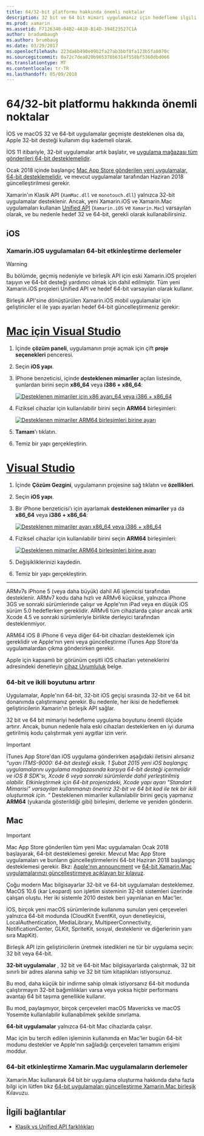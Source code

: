 ```yaml
---
title: 64/32-bit platformu hakkında önemli noktalar
description: 32 bit ve 64 bit mimari uygulamanız için hedefleme ilgili önemli noktalar
ms.prod: xamarin
ms.assetid: F7126340-04B2-4A10-B14D-394E23527C1A
author: bradumbaugh
ms.author: brumbaug
ms.date: 03/29/2017
ms.openlocfilehash: 223da6b490e09b2fa27ab3bbf8fa123b5fa8070c
ms.sourcegitcommit: 0a72c7dea020b965378b6314f558bf5360dbd066
ms.translationtype: MT
ms.contentlocale: tr-TR
ms.lasthandoff: 05/09/2018
---
```

# <a name="3264-bit-platform-considerations"></a>64/32-bit platformu hakkında önemli noktalar

İOS ve macOS 32 ve 64-bit uygulamalar geçmişte desteklenen olsa da, Apple 32-bit desteği kullanım dışı kademeli olarak.

İOS 11 itibariyle, 32-bit uygulamalar artık başlatır, ve [uygulama mağazası tüm gönderileri 64-bit desteklemelidir](https://developer.apple.com/news/?id=06282017b).

Ocak 2018 içinde başlangıç [Mac App Store gönderilen yeni uygulamalar, 64-bit desteklemelidir](https://developer.apple.com/news/?id=06282017a), ve mevcut uygulamalar tarafından Haziran 2018 güncelleştirilmesi gerekir.

Xamarin'ın Klasik API (`XamMac.dll` ve `monotouch.dll`) yalnızca 32-bit uygulamalar desteklenir. Ancak, yeni Xamarin.iOS ve Xamarin.Mac uygulamaları kullanan [Unified API](~/cross-platform/macios/unified/index.md) (`Xamarin.iOS` ve `Xamarin.Mac`) varsayılan olarak, ve bu nedenle hedef 32 ve 64-bit, gerekli olarak kullanabilirsiniz.

## <a name="ios"></a>iOS

<a name="enable-64" />

### <a name="enabling-64-bit-builds-of-xamarinios-apps"></a>Xamarin.iOS uygulamaları 64-bit etkinleştirme derlemeler

> [!WARNING]
> Bu bölümde, geçmiş nedeniyle ve birleşik API için eski Xamarin.iOS projeleri taşıyın ve 64-bit desteği yardımcı olmak için dahil edilmiştir. Tüm yeni Xamarin.iOS projeleri Unified API ve hedef 64-bit varsayılan olarak kullanır.

Birleşik API'sine dönüştürülen Xamarin.iOS mobil uygulamalar için geliştiriciler el ile yapı ayarları hedef 64-bit güncelleştirmeniz gerekir:

# <a name="visual-studio-for-mactabvsmac"></a>[Mac için Visual Studio](#tab/vsmac)

1. İçinde **çözüm paneli**, uygulamanın proje açmak için çift **proje seçenekleri** penceresi.
2. Seçin **iOS yapı**.
3. İPhone benzeticisi, içinde **desteklenen mimariler** açılan listesinde, şunlardan birini seçin **x86\_64** veya **i386 + x86\_64**:

   [![Desteklenen mimariler için x86 ayarı\_64 veya i386 + x86\_64](Images/Image01.png "Setting Supported architectures to x86\_64 or i386 + x86\_64")](Images/Image01-large.png#lightbox) 

4. Fiziksel cihazlar için kullanılabilir birini seçin **ARM64** birleşimleri:

   [![Desteklenen mimariler ARM64 birleşimleri birine ayarı](Images/Image02.png "ARM64 birleşimleri birine ayarı desteklenen mimariler")](Images/Image02-large.png#lightbox)

5. **Tamam**'ı tıklatın.
6. Temiz bir yapı gerçekleştirin.

# <a name="visual-studiotabvswin"></a>[Visual Studio](#tab/vswin)

1. İçinde **Çözüm Gezgini**, uygulamanın projesine sağ tıklatın ve **özellikleri**.
2. Seçin **iOS yapı**.
3. Bir iPhone benzeticisi'ı için ayarlamak **desteklenen mimariler** ya da **x86\_64** veya **i386 + x86\_64**: 

   [![Desteklenen mimariler ayarı x86_64 veya i386 + x86\_64](Images/VS02.png "Setting Supported architectures to x86_64 or i386 + x86\_64")](Images/VS02-large.png#lightbox)

4. Fiziksel cihazlar için kullanılabilir birini seçin **ARM64** birleşimleri:
    
   [![Desteklenen mimariler ARM64 birleşimleri birine ayarı](Images/VS01.png "ARM64 birleşimleri birine ayarı desteklenen mimariler")](Images/VS01-large.png#lightbox)

5. Değişikliklerinizi kaydedin.
6. Temiz bir yapı gerçekleştirin.

-----

ARMv7s iPhone 5 (veya daha büyük) dahil A6 işlemcisi tarafından desteklenir. ARMv7 kodu daha hızlı ve ARMv6 küçükse, yalnızca iPhone 3GS ve sonraki sürümlerinde çalışır ve Apple'nın iPad veya en düşük iOS sürüm 5.0 hedeflerken gereklidir. ARMv6 tüm cihazlarda çalışır ancak artık Xcode 4.5 ve sonraki sürümleriyle birlikte derleyici tarafından desteklenmiyor. 

ARM64 iOS 8 iPhone 6 veya diğer 64-bit cihazları desteklemek için gereklidir ve Apple'nın yeni veya güncelleştirme iTunes App Store'da uygulamalardan çıkma gönderirken gerekir.

Apple için kapsamlı bir görünüm çeşitli iOS cihazları yeteneklerini adresindeki denetleyin [cihaz Uyumluluk](https://developer.apple.com/library/content/documentation/DeviceInformation/Reference/iOSDeviceCompatibility/DeviceCompatibilityMatrix/DeviceCompatibilityMatrix.html) belge.

### <a name="64-bit-and-binary-size-increases"></a>64-bit ve ikili boyutunu artırır

Uygulamalar, Apple'nın 64-bit, 32-bit iOS geçişi sırasında 32-bit ve 64 bit donanımda çalıştırmanız gerekir. Bu nedenle, her ikisi de hedeflemek geliştiricilerin Xamarin'ın birleşik API sağlar.

32 bit ve 64 bit mimariyi hedefleme uygulama boyutunu önemli ölçüde artırır. Ancak, bunun nedenle hala eski cihazları desteklerken en iyi duruma getirilmiş kodu çalıştırmak yeni aygıtlar izin verir.

> [!IMPORTANT]
> İTunes App Store'dan iOS uygulama gönderirken aşağıdaki iletisini alırsanız _"uyarı ITMS-9000: 64-bit desteği eksik. 1 Şubat 2015 yeni iOS başlangıç uygulamalarını uygulama mağazasında karşıya 64-bit desteği içermelidir ve iOS 8 SDK'sı, Xcode 6 veya sonraki sürümlerde dahil yerleştirilmiş olabilir. Etkinleştirmek için 64-bit projenizdeki, Xcode yapı ayarı "Standart Mimarisi" varsayılan kullanmanızı öneririz 32-bit ve 64 bit kod ile tek bir ikili oluşturmak için. "_ Desteklenen mimariler kullanılabilir birini geçiş yapmanız **ARM64** (yukarıda gösterildiği gibi) birleşimi, derleme ve yeniden gönderin.

## <a name="mac"></a>Mac

> [!IMPORTANT]
> Mac App Store gönderilen tüm yeni Mac uygulamaları Ocak 2018 başlayarak, 64-bit desteklemesi gerekir. Mevcut Mac App Store uygulamaları ve bunların güncelleştirmelerini 64-bit Haziran 2018 başlangıç desteklemesi gerekir. Bkz: [Apple'nın announcment](https://developer.apple.com/news/?id=06282017a) ve [64-bit Xamarin.Mac uygulamalarınızı güncelleştirmeye açıklayan bir kılavuz](~/cross-platform/macios/32-and-64/mac-64-bit.md).

Çoğu modern Mac bilgisayarlar 32-bit ve 64-bit uygulamaları desteklemez.   MacOS 10.6 (kar Leopard) son işletim sisteminin 32-bit sistemleri üzerinde çalışan oluştu.   Her iki sistemle 2010 destek beri yayınlanan en Mac'ler.

İOS, birçok yeni macOS sürümlerinde kullanıma sunulan yeni çerçeveleri yalnızca 64-bit modunda (CloudKit EventKit, oyun denetleyicisi, LocalAuthentication, MediaLibrary, MultipeerConnectivity, NotificationCenter, GLKit, SpriteKit, sosyal, desteklenir ve diğerlerinin yanı sıra MapKit).

Birleşik API izin geliştiricilerin üretmek istedikleri ne tür bir uygulama seçin: 32 bit veya 64-bit.

**32-bit uygulamalar** , 32 bit ve 64-bit Mac bilgisayarlarda çalıştırmak, 32 bit sınırlı bir adres alanına sahip ve 32 bit tüm kitaplıkları istiyorsunuz.

Bu mod, daha küçük bir indirme sahip olmak istiyorsanız 64-bit modunda çalıştırmayın 32-bit bağımlılıkları varsa veya yoksa hiçbir performans avantajı 64 bit taşıma genellikle kullanır.

Bu mod, paylaşmıyor, birçok çerçeveleri macOS Mavericks ve macOS Yosemite kullanılabilir kullanabilmek şekilde sınırlama.

**64-bit uygulamalar** yalnızca 64-bit Mac cihazlarda çalışır.

Mac için bu tercih edilen işleminin kullanımda en Mac'ler bugün 64-bit modunu destekler ve Apple'nın sağladığı çerçeveleri tamamını erişimi moddur.

### <a name="enabling-64-bit-builds-of-xamarinmac-apps"></a>64-bit etkinleştirme Xamarin.Mac uygulamaların derlemeler

Xamarin.Mac kullanarak 64 bit bir uygulama oluşturma hakkında daha fazla bilgi için lütfen bkz [64-bit uygulamaları güncelleştirme Xamarin.Mac birleşik](~/cross-platform/macios/32-and-64/mac-64-bit.md) Kılavuzu.

## <a name="related-links"></a>İlgili bağlantılar

- [Klasik vs Unified API farklılıkları](https://developer.xamarin.com/releases/ios/api_changes/classic-vs-unified-8.6.0/)
